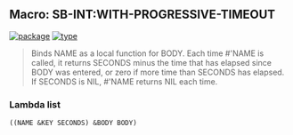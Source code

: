 ## Macro: SB-INT:WITH-PROGRESSIVE-TIMEOUT
[![package](https://img.shields.io/badge/Package-SB--INT-5f9ea0.svg?style=social&colorA=999999)](../) [![type](https://img.shields.io/badge/Type-Macro-5f9ea0.svg?style=social&colorA=999999)](../#macro) 

> Binds NAME as a local function for BODY. Each time #'NAME is called, it
> returns SECONDS minus the time that has elapsed since BODY was entered, or
> zero if more time than SECONDS has elapsed. If SECONDS is NIL, #'NAME
> returns NIL each time.

### Lambda list
```
((NAME &KEY SECONDS) &BODY BODY)
```
